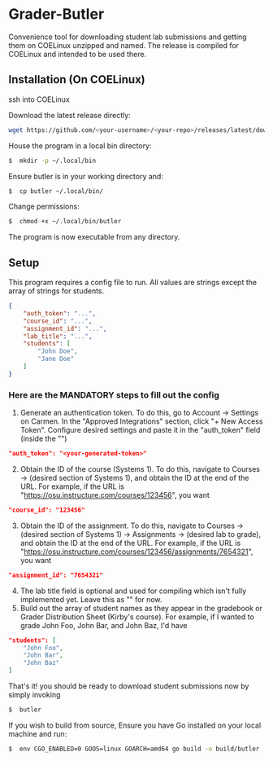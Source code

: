 # Grader-Butler
Convenience tool for downloading student lab submissions and getting them on COELinux unzipped and named. The release is compiled for COELinux and intended to be used there.

## Installation (On COELinux)

ssh into COELinux

Download the latest release directly:
```bash
wget https://github.com/<your-username>/<your-repo>/releases/latest/download/<your-binary-or-archive>
```
House the program in a local bin directory:
```bash
$  mkdir -p ~/.local/bin
```
Ensure butler is in your working directory and:
```bash
$  cp butler ~/.local/bin/
```
Change permissions:
```bash
$  chmod +x ~/.local/bin/butler
```
The program is now executable from any directory.

## Setup

This program requires a config file to run. All values are strings except the array of strings for students.

```json
{
    "auth_token": "...",
    "course_id": "...",
    "assignment_id": "...",
    "lab_title": "...",
    "students": [
        "John Doe",
        "Jane Doe"
    ]
}
```
### Here are the MANDATORY steps to fill out the config
1. Generate an authentication token. To do this, go to Account -> Settings on Carmen. In the "Approved Integrations" section, click "+ New Access Token". Configure desired settings and paste it in the "auth_token" field (inside the "")
```json
"auth_token": "<your-generated-token>"
```
2. Obtain the ID of the course (Systems 1). To do this, navigate to Courses -> (desired section of Systems 1), and obtain the ID at the end of the URL. For example, if the URL is "https://osu.instructure.com/courses/123456", you want 
```json
"course_id": "123456"
```
3. Obtain the ID of the assignment. To do this, navigate to Courses -> (desired section of Systems 1) -> Assignments -> (desired lab to grade), and obtain the ID at the end of the URL. For example, if the URL is "https://osu.instructure.com/courses/123456/assignments/7654321", you want 
```json 
"assignment_id": "7654321" 
```
4. The lab title field is optional and used for compiling which isn't fully implemented yet. Leave this as "" for now.
5. Build out the array of student names as they appear in the gradebook or Grader Distribution Sheet (Kirby's course). For example, if I wanted to grade John Foo, John Bar, and John Baz, I'd have 
```json
"students": [
    "John Foo",
    "John Bar",
    "John Baz"
]
```

That's it! you should be ready to download student submissions now by simply invoking
```bash
$  butler
```


If you wish to build from source, Ensure you have Go installed on your local machine and run:
```bash
$  env CGO_ENABLED=0 GOOS=linux GOARCH=amd64 go build -o build/butler
```
